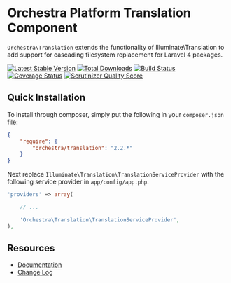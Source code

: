 Orchestra Platform Translation Component
==============

`Orchestra\Translation` extends the functionality of Illuminate\Translation to add support for cascading filesystem replacement for Laravel 4 packages.

[![Latest Stable Version](https://poser.pugx.org/orchestra/translation/v/stable.png)](https://packagist.org/packages/orchestra/translation) 
[![Total Downloads](https://poser.pugx.org/orchestra/translation/downloads.png)](https://packagist.org/packages/orchestra/translation) 
[![Build Status](https://travis-ci.org/orchestral/translation.png?branch=2.2)](https://travis-ci.org/orchestral/translation) 
[![Coverage Status](https://coveralls.io/repos/orchestral/translation/badge.png?branch=2.2)](https://coveralls.io/r/orchestral/translation?branch=2.2) 
[![Scrutinizer Quality Score](https://scrutinizer-ci.com/g/orchestral/translation/badges/quality-score.png?s=13ca3b97411ac834d518071f3f75f358f7c8fd22)](https://scrutinizer-ci.com/g/orchestral/translation/) 

## Quick Installation

To install through composer, simply put the following in your `composer.json` file:

```json
{
	"require": {
		"orchestra/translation": "2.2.*"
	}
}
```

Next replace `Illuminate\Translation\TranslationServiceProvider` with the following service provider in `app/config/app.php`.

```php
'providers' => array(

	// ...

	'Orchestra\Translation\TranslationServiceProvider',
),
```

## Resources

* [Documentation](http://orchestraplatform.com/docs/latest/components/translation)
* [Change Log](http://orchestraplatform.com/docs/latest/components/translation/changes#v2-2)

